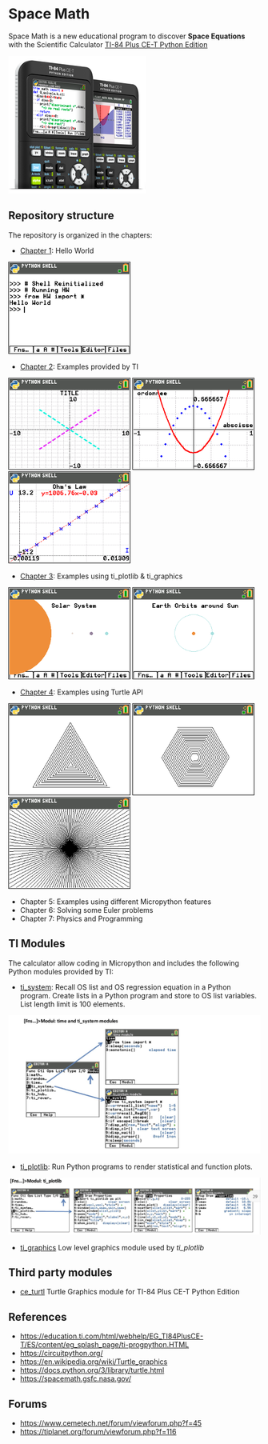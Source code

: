 # Space Math

Space Math is a new educational program to discover **Space Equations** with the Scientific Calculator [TI-84 Plus CE-T Python Edition](https://education.ti.com/en-gb/products/calculators/graphing-calculators/ti-84-plus-ce-t-python)

![](docs/images/ti-84.png)

## Repository structure

The repository is organized in the chapters:

- [Chapter 1](ch01/README.md): Hello World

![](docs/images/ch01_1.png)

- [Chapter 2](ch02/README.md): Examples provided by TI

![](docs/images/ch02_1.png)
![](docs/images/ch02_2.png)
![](docs/images/ch02_3.png)

- [Chapter 3](ch02/README.md): Examples using ti_plotlib & ti_graphics

![](docs/images/ch03_15.png)
![](docs/images/ch03_16.png)

- [Chapter 4](ch04/README.md): Examples using Turtle API

![](docs/images/ch04_16.png)
![](docs/images/ch04_17.png)
![](docs/images/ch04_19.png)

- Chapter 5: Examples using different Micropython features
- Chapter 6: Solving some Euler problems
- Chapter 7: Physics and Programming

## TI Modules

The calculator allow coding in Micropython and includes the following Python modules provided by TI:

- [ti_system](https://education.ti.com/html/webhelp/EG_TI84PlusCE-T/ES/content/eg_pythonappprog/m_pygetstart/m_84ce-t_pyobapp.HTML#time_mod): Recall OS list and OS regression equation in a Python program. Create lists in a Python program and store to OS list variables. List length limit is 100 elements.

![](docs/images/module_ti_system.jpg)

- [ti_plotlib](https://education.ti.com/html/webhelp/EG_TI84PlusCE-T/ES/content/eg_pythonappprog/m_pygetstart/m_84ce-t_pyobapp.HTML#ti_plotlib_mod): Run Python programs to render statistical and function plots.

![](docs/images/module_ti_plotlib.jpg)

- [ti_graphics](https://tiplanet.org/forum/viewtopic.php?t=23791&p=252807) Low level graphics module used by *ti_plotlib*

## Third party modules

- [ce_turtl](https://resources.tistemprojects.com/tistemprojects-home?resource_id=3115&cHash=e13bea203ea4ca8b9f6dfacb519bf2be) Turtle Graphics module for TI-84 Plus CE-T Python Edition

## References

- https://education.ti.com/html/webhelp/EG_TI84PlusCE-T/ES/content/eg_splash_page/ti-progpython.HTML
- https://circuitpython.org/
- https://en.wikipedia.org/wiki/Turtle_graphics
- https://docs.python.org/3/library/turtle.html
- https://spacemath.gsfc.nasa.gov/

## Forums

- https://www.cemetech.net/forum/viewforum.php?f=45
- https://tiplanet.org/forum/viewforum.php?f=116
